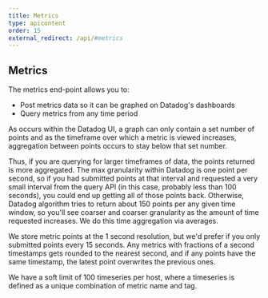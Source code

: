 ```yaml
---
title: Metrics
type: apicontent
order: 15
external_redirect: /api/#metrics
---
```

## Metrics
The metrics end-point allows you to:

* Post metrics data so it can be graphed on Datadog's dashboards
* Query metrics from any time period

As occurs within the Datadog UI, a graph can only contain a set number of points and as the timeframe over which a metric is viewed increases, aggregation between points occurs to stay below that set number.

Thus, if you are querying for larger timeframes of data, the points returned is more aggregated. The max granularity within Datadog is one point per second, so if you had submitted points at that interval and requested a very small interval from the query API (in this case, probably less than 100 seconds), you could end up getting all of those points back. Otherwise, Datadog algorithm tries to return about 150 points per any given time window, so you'll see coarser and coarser granularity as the amount of time requested increases. We do this time aggregation via averages.

We store metric points at the 1 second resolution, but we'd prefer if you only
submitted points every 15 seconds. Any metrics with fractions of a second timestamps gets rounded to the nearest second, and if any points have the same timestamp, the latest point overwrites the previous ones.

We have a soft limit of 100 timeseries per host, where a timeseries is
defined as a unique combination of metric name and tag.

